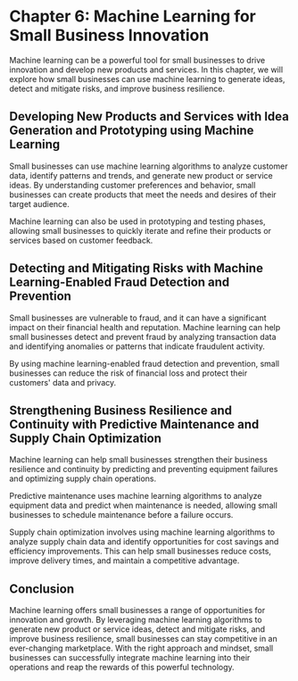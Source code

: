 Chapter 6: Machine Learning for Small Business Innovation
=========================================================

Machine learning can be a powerful tool for small businesses to drive innovation and develop new products and services. In this chapter, we will explore how small businesses can use machine learning to generate ideas, detect and mitigate risks, and improve business resilience.

Developing New Products and Services with Idea Generation and Prototyping using Machine Learning
------------------------------------------------------------------------------------------------

Small businesses can use machine learning algorithms to analyze customer data, identify patterns and trends, and generate new product or service ideas. By understanding customer preferences and behavior, small businesses can create products that meet the needs and desires of their target audience.

Machine learning can also be used in prototyping and testing phases, allowing small businesses to quickly iterate and refine their products or services based on customer feedback.

Detecting and Mitigating Risks with Machine Learning-Enabled Fraud Detection and Prevention
-------------------------------------------------------------------------------------------

Small businesses are vulnerable to fraud, and it can have a significant impact on their financial health and reputation. Machine learning can help small businesses detect and prevent fraud by analyzing transaction data and identifying anomalies or patterns that indicate fraudulent activity.

By using machine learning-enabled fraud detection and prevention, small businesses can reduce the risk of financial loss and protect their customers' data and privacy.

Strengthening Business Resilience and Continuity with Predictive Maintenance and Supply Chain Optimization
----------------------------------------------------------------------------------------------------------

Machine learning can help small businesses strengthen their business resilience and continuity by predicting and preventing equipment failures and optimizing supply chain operations.

Predictive maintenance uses machine learning algorithms to analyze equipment data and predict when maintenance is needed, allowing small businesses to schedule maintenance before a failure occurs.

Supply chain optimization involves using machine learning algorithms to analyze supply chain data and identify opportunities for cost savings and efficiency improvements. This can help small businesses reduce costs, improve delivery times, and maintain a competitive advantage.

Conclusion
----------

Machine learning offers small businesses a range of opportunities for innovation and growth. By leveraging machine learning algorithms to generate new product or service ideas, detect and mitigate risks, and improve business resilience, small businesses can stay competitive in an ever-changing marketplace. With the right approach and mindset, small businesses can successfully integrate machine learning into their operations and reap the rewards of this powerful technology.
